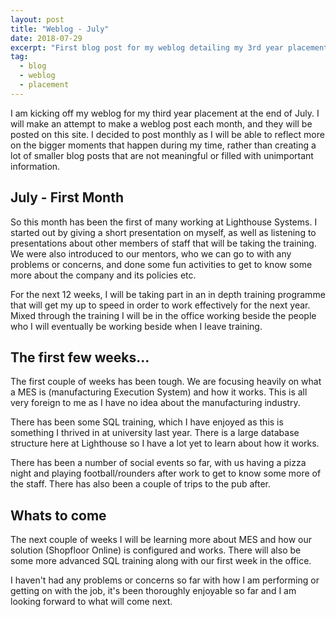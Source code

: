 ```yaml
---
layout: post
title: "Weblog - July"
date: 2018-07-29
excerpt: "First blog post for my weblog detailing my 3rd year placement."
tag:
  - blog
  - weblog
  - placement
---
```


I am kicking off my weblog for my third year placement at the end of July. I will make an attempt to make a weblog post each month, and they will be posted on this site. I decided to post monthly as I will be able to reflect more on the bigger moments that happen during my time, rather than creating a lot of smaller blog posts that are not meaningful or filled with unimportant information.

## July - First Month

So this month has been the first of many working at Lighthouse Systems. I started out by giving a short presentation on myself, as well as listening to presentations about other members of staff that will be taking the training. We were also introduced to our mentors, who we can go to with any problems or concerns, and done some fun activities to get to know some more about the company and its policies etc.

For the next 12 weeks, I will be taking part in an in depth training programme that will get my up to speed in order to work effectively for the next year. Mixed through the training I will be in the office working beside the people who I will eventually be working beside when I leave training.

## The first few weeks...

The first couple of weeks has been tough. We are focusing heavily on what a MES is (manufacturing Execution System) and how it works. This is all very foreign to me as I have no idea about the manufacturing industry.

There has been some SQL training, which I have enjoyed as this is something I thrived in at university last year. There is a large database structure here at Lighthouse so I have a lot yet to learn about how it works.

There has been a number of social events so far, with us having a pizza night and playing football/rounders after work to get to know some more of the staff. There has also been a couple of trips to the pub after.

## Whats to come

The next couple of weeks I will be learning more about MES and how our solution (Shopfloor Online) is configured and works. There will also be some more advanced SQL training along with our first week in the office.

I haven't had any problems or concerns so far with how I am performing or getting on with the job, it's been thoroughly enjoyable so far and I am looking forward to what will come next.
